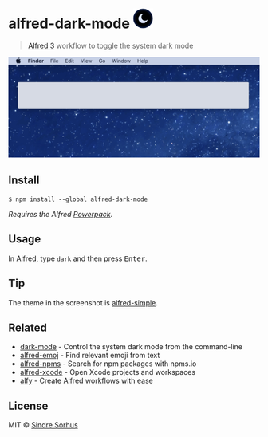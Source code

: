 # alfred-dark-mode <img src="icon.png" width="40">

> [Alfred 3](https://www.alfredapp.com) workflow to toggle the system dark mode

<img src="screenshot.gif" width="696">


## Install

```
$ npm install --global alfred-dark-mode
```

*Requires the Alfred [Powerpack](https://www.alfredapp.com/powerpack/).*


## Usage

In Alfred, type `dark` and then press <kbd>Enter</kbd>.


## Tip

The theme in the screenshot is [alfred-simple](https://github.com/sindresorhus/alfred-simple).


## Related

- [dark-mode](https://github.com/sindresorhus/dark-mode) - Control the system dark mode from the command-line
- [alfred-emoj](https://github.com/sindresorhus/alfred-emoj) - Find relevant emoji from text
- [alfred-npms](https://github.com/sindresorhus/alfred-npms) - Search for npm packages with npms.io
- [alfred-xcode](https://github.com/sindresorhus/alfred-xcode) - Open Xcode projects and workspaces
- [alfy](https://github.com/sindresorhus/alfy) - Create Alfred workflows with ease


## License

MIT © [Sindre Sorhus](https://sindresorhus.com)
